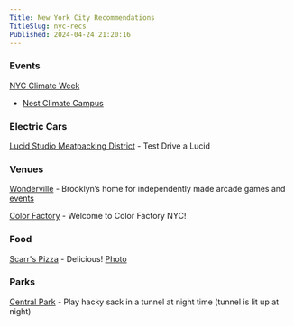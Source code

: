 ```yaml
---
Title: New York City Recommendations
TitleSlug: nyc-recs
Published: 2024-04-24 21:20:16
---
```

### Events
[NYC Climate Week](https://www.climateweeknyc.org/)  
* [Nest Climate Campus](https://www.thenestclimatecampus.com/home)


### Electric Cars
[Lucid Studio Meatpacking District](https://www.yelp.com/biz/lucid-manhattan-4) - Test Drive a Lucid

### Venues
[Wonderville](https://www.wonderville.nyc/) - Brooklyn’s home for independently made arcade games and [events](https://www.wonderville.nyc/events)

[Color Factory](https://www.colorfactory.co/locations/new-york-city) - Welcome to Color Factory NYC!

### Food
[Scarr's Pizza](https://www.yelp.com/biz/scarrs-pizza-new-york) - Delicious! [Photo](https://pabs.lol/scarrs)

### Parks
[Central Park](https://www.centralparknyc.org/) - Play hacky sack in a tunnel at night time (tunnel is lit up at night)


